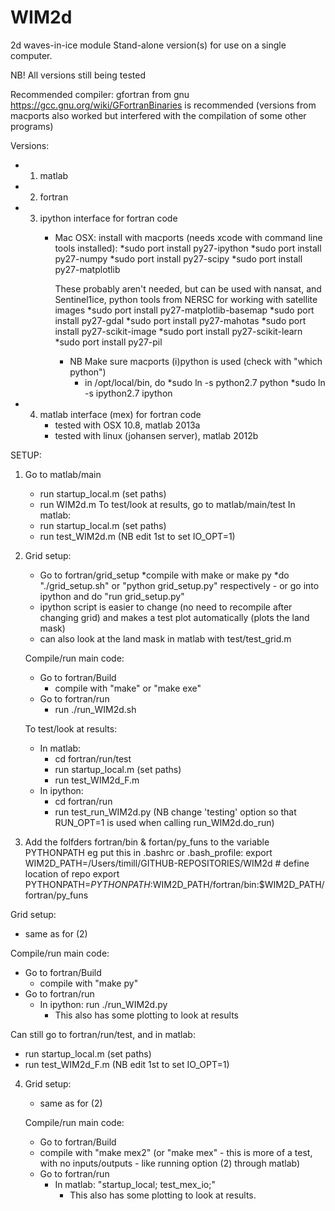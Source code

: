 WIM2d
=====

2d waves-in-ice module
Stand-alone version(s) for use on a single computer.

NB! All versions still being tested

Recommended compiler: gfortran from gnu 
https://gcc.gnu.org/wiki/GFortranBinaries
is recommended (versions from macports also worked but interfered with the compilation
of some other programs)

Versions:
- 1. matlab
- 2. fortran
- 3. ipython interface for fortran code
     - Mac OSX: install with macports (needs xcode with command line tools installed):
         *sudo port install py27-ipython
         *sudo port install py27-numpy
         *sudo port install py27-scipy
         *sudo port install py27-matplotlib

         These probably aren't needed, but can be used with nansat,
         and Sentinel1ice, python tools from NERSC for working with satellite images
         *sudo port install py27-matplotlib-basemap
         *sudo port install py27-gdal
         *sudo port install py27-mahotas
         *sudo port install py27-scikit-image
         *sudo port install py27-scikit-learn
         *sudo port install py27-pil

        - NB Make sure macports (i)python is used (check with "which python")
            * in /opt/local/bin, do
               *sudo ln -s python2.7  python
               *sudo ln -s ipython2.7 ipython

- 4. matlab interface (mex) for fortran code
     - tested with OSX 10.8, matlab 2013a
     - tested with linux (johansen server), matlab 2012b

SETUP:

1. Go to matlab/main
   * run startup_local.m (set paths)
   * run WIM2d.m
   To test/look at results, go to matlab/main/test
   In matlab:
   * run startup_local.m (set paths)
   * run test_WIM2d.m    (NB edit 1st to set IO_OPT=1)

2. Grid setup:
   - Go to fortran/grid_setup
      *compile with make or make py
      *do "./grid_setup.sh" or "python grid_setup.py" respectively
         - or go into ipython and do "run grid_setup.py"
   - ipython script is easier to change (no need to recompile after changing grid)
      and makes a test plot automatically (plots the land mask)
   - can also look at the land mask in matlab with test/test_grid.m

   Compile/run main code:
   - Go to fortran/Build
      * compile with "make" or "make exe"
   - Go to fortran/run
      * run ./run_WIM2d.sh

   To test/look at results:
   - In matlab:
      * cd fortran/run/test
      * run startup_local.m (set paths)
      * run test_WIM2d_F.m
   - In ipython:
      * cd fortran/run
      * run test_run_WIM2d.py
         (NB change 'testing' option so that RUN_OPT=1
          is used when calling run_WIM2d.do_run)

3. Add the folfders fortran/bin & fortan/py_funs to the variable PYTHONPATH
   eg put this in .bashrc or .bash_profile:
   export WIM2D_PATH=/Users/timill/GITHUB-REPOSITORIES/WIM2d # define location of repo
   export PYTHONPATH=$PYTHONPATH:$WIM2D_PATH/fortran/bin:$WIM2D_PATH/fortran/py_funs

Grid setup:
   - same as for (2)

   Compile/run main code:
   - Go to fortran/Build
      * compile with "make py"
   - Go to fortran/run
     * In ipython: run ./run_WIM2d.py
          - This also has some plotting to look at results

   Can still go to fortran/run/test,
   and in matlab:
   * run startup_local.m (set paths)
   * run test_WIM2d_F.m  (NB edit 1st to set IO_OPT=1)

4. Grid setup:
   - same as for (2)

   Compile/run main code:
   - Go to fortran/Build
   * compile with "make mex2" (or "make mex" - this is more of a test,
     with no inputs/outputs - like running option (2) through matlab)
   - Go to fortran/run
     * In matlab: "startup_local; test_mex_io;"
          - This also has some plotting to look at results.
